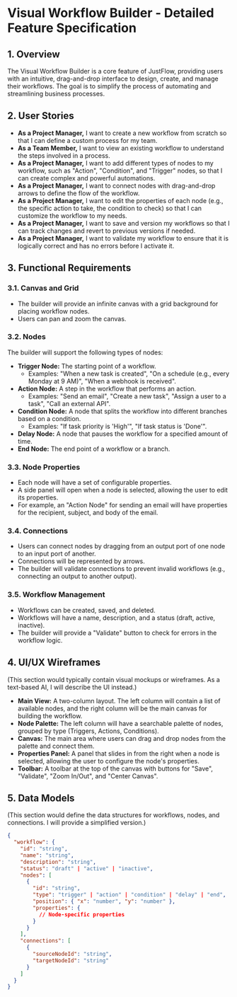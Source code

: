 # Visual Workflow Builder - Detailed Feature Specification

## 1. Overview

The Visual Workflow Builder is a core feature of JustFlow, providing users with an intuitive, drag-and-drop interface to design, create, and manage their workflows. The goal is to simplify the process of automating and streamlining business processes.

## 2. User Stories

*   **As a Project Manager,** I want to create a new workflow from scratch so that I can define a custom process for my team.
*   **As a Team Member,** I want to view an existing workflow to understand the steps involved in a process.
*   **As a Project Manager,** I want to add different types of nodes to my workflow, such as "Action", "Condition", and "Trigger" nodes, so that I can create complex and powerful automations.
*   **As a Project Manager,** I want to connect nodes with drag-and-drop arrows to define the flow of the workflow.
*   **As a Project Manager,** I want to edit the properties of each node (e.g., the specific action to take, the condition to check) so that I can customize the workflow to my needs.
*   **As a Project Manager,** I want to save and version my workflows so that I can track changes and revert to previous versions if needed.
*   **As a Project Manager,** I want to validate my workflow to ensure that it is logically correct and has no errors before I activate it.

## 3. Functional Requirements

### 3.1. Canvas and Grid

*   The builder will provide an infinite canvas with a grid background for placing workflow nodes.
*   Users can pan and zoom the canvas.

### 3.2. Nodes

The builder will support the following types of nodes:

*   **Trigger Node:** The starting point of a workflow.
    *   Examples: "When a new task is created", "On a schedule (e.g., every Monday at 9 AM)", "When a webhook is received".
*   **Action Node:** A step in the workflow that performs an action.
    *   Examples: "Send an email", "Create a new task", "Assign a user to a task", "Call an external API".
*   **Condition Node:** A node that splits the workflow into different branches based on a condition.
    *   Examples: "If task priority is 'High'", "If task status is 'Done'".
*   **Delay Node:** A node that pauses the workflow for a specified amount of time.
*   **End Node:** The end point of a workflow or a branch.

### 3.3. Node Properties

*   Each node will have a set of configurable properties.
*   A side panel will open when a node is selected, allowing the user to edit its properties.
*   For example, an "Action Node" for sending an email will have properties for the recipient, subject, and body of the email.

### 3.4. Connections

*   Users can connect nodes by dragging from an output port of one node to an input port of another.
*   Connections will be represented by arrows.
*   The builder will validate connections to prevent invalid workflows (e.g., connecting an output to another output).

### 3.5. Workflow Management

*   Workflows can be created, saved, and deleted.
*   Workflows will have a name, description, and a status (draft, active, inactive).
*   The builder will provide a "Validate" button to check for errors in the workflow logic.

## 4. UI/UX Wireframes

(This section would typically contain visual mockups or wireframes. As a text-based AI, I will describe the UI instead.)

*   **Main View:** A two-column layout. The left column will contain a list of available nodes, and the right column will be the main canvas for building the workflow.
*   **Node Palette:** The left column will have a searchable palette of nodes, grouped by type (Triggers, Actions, Conditions).
*   **Canvas:** The main area where users can drag and drop nodes from the palette and connect them.
*   **Properties Panel:** A panel that slides in from the right when a node is selected, allowing the user to configure the node's properties.
*   **Toolbar:** A toolbar at the top of the canvas with buttons for "Save", "Validate", "Zoom In/Out", and "Center Canvas".

## 5. Data Models

(This section would define the data structures for workflows, nodes, and connections. I will provide a simplified version.)

```json
{
  "workflow": {
    "id": "string",
    "name": "string",
    "description": "string",
    "status": "draft" | "active" | "inactive",
    "nodes": [
      {
        "id": "string",
        "type": "trigger" | "action" | "condition" | "delay" | "end",
        "position": { "x": "number", "y": "number" },
        "properties": {
          // Node-specific properties
        }
      }
    ],
    "connections": [
      {
        "sourceNodeId": "string",
        "targetNodeId": "string"
      }
    ]
  }
}
```
